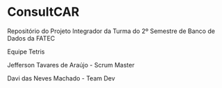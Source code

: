 # ConsultCAR
Repositório do Projeto Integrador da Turma do 2º Semestre de Banco de Dados da FATEC

Equipe Tetris

Jefferson Tavares de Araújo - Scrum Master

Davi das Neves Machado - Team Dev
